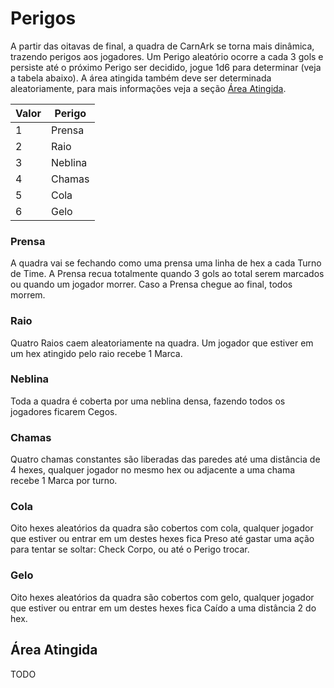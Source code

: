 # Perigos

A partir das oitavas de final, a quadra de CarnArk se torna mais dinâmica, trazendo perigos aos jogadores. Um Perigo aleatório ocorre a cada 3 gols e persiste até o próximo Perigo ser decidido, jogue 1d6 para determinar (veja a tabela abaixo). A área atingida também deve ser determinada aleatoriamente, para mais informações veja a seção [Área Atingida](#área-atingida).

| Valor | Perigo  |
| ----- | ------- |
| 1     | Prensa  |
| 2     | Raio    |
| 3     | Neblina |
| 4     | Chamas  |
| 5     | Cola    |
| 6     | Gelo    |

### Prensa

A quadra vai se fechando como uma prensa uma linha de hex a cada Turno de Time. A Prensa recua totalmente quando 3 gols ao total serem marcados ou quando um jogador morrer. Caso a Prensa chegue ao final, todos morrem.

### Raio

Quatro Raios caem aleatoriamente na quadra. Um jogador que estiver em um hex atingido pelo raio recebe 1 Marca.

### Neblina

Toda a quadra é coberta por uma neblina densa, fazendo todos os jogadores ficarem Cegos.

### Chamas

Quatro chamas constantes são liberadas das paredes até uma distância de 4 hexes, qualquer jogador no mesmo hex ou adjacente a uma chama recebe 1 Marca por turno.

### Cola

Oito hexes aleatórios da quadra são cobertos com cola, qualquer jogador que estiver ou entrar em um destes hexes fica Preso até gastar uma ação para tentar se soltar: Check Corpo, ou até o Perigo trocar.

### Gelo

Oito hexes aleatórios da quadra são cobertos com gelo, qualquer jogador que estiver ou entrar em um destes hexes fica Caído a uma distância 2 do hex.

## Área Atingida

TODO
